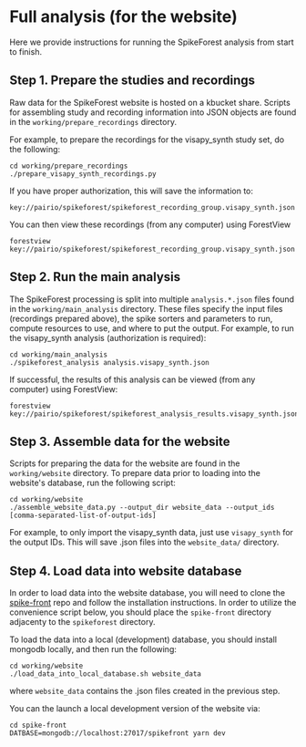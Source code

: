# Full analysis (for the website)

Here we provide instructions for running the SpikeForest analysis from start to finish.

## Step 1. Prepare the studies and recordings

Raw data for the SpikeForest website is hosted on a kbucket share. Scripts for assembling study and recording information into JSON objects are found in the `working/prepare_recordings` directory.

For example, to prepare the recordings for the visapy_synth study set, do the following:

```
cd working/prepare_recordings
./prepare_visapy_synth_recordings.py
```

If you have proper authorization, this will save the information to:

`key://pairio/spikeforest/spikeforest_recording_group.visapy_synth.json`

You can then view these recordings (from any computer) using ForestView

```
forestview key://pairio/spikeforest/spikeforest_recording_group.visapy_synth.json
```

## Step 2. Run the main analysis

The SpikeForest processing is split into multiple `analysis.*.json` files found in the `working/main_analysis` directory. These files specify the input files (recordings prepared above), the spike sorters and parameters to run, compute resources to use, and where to put the output. For example, to run the visapy_synth analysis (authorization is required):

```
cd working/main_analysis
./spikeforest_analysis analysis.visapy_synth.json
```

If successful, the results of this analysis can be viewed (from any computer) using ForestView:

```
forestview key://pairio/spikeforest/spikeforest_analysis_results.visapy_synth.json
```

## Step 3. Assemble data for the website

Scripts for preparing the data for the website are found in the `working/website` directory. To prepare data prior to loading into the website's database, run the following script:

```
cd working/website
./assemble_website_data.py --output_dir website_data --output_ids [comma-separated-list-of-output-ids]
```

For example, to only import the visapy_synth data, just use `visapy_synth` for the output IDs. This will save .json files into the `website_data/` directory.

## Step 4. Load data into website database

In order to load data into the website database, you will need to clone the [spike-front](https://github.com/flatironinstitute/spike-front) repo and follow the installation instructions. In order to utilize the convenience script below, you should place the `spike-front` directory adjacenty to the `spikeforest` directory.

To load the data into a local (development) database, you should install mongodb locally, and then run the following:

```
cd working/website
./load_data_into_local_database.sh website_data
```

where `website_data` contains the .json files created in the previous step.

You can the launch a local development version of the website via:

```
cd spike-front
DATBASE=mongodb://localhost:27017/spikefront yarn dev
```

